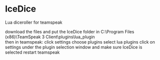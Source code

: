 # IceDice
Lua diceroller for teamspeak

download the files and put the IceDice folder in
	C:\Program Files (x86)\TeamSpeak 3 Client\plugins\lua_plugin\
then in teamspeak:
	click settings
	choose plugins
	select lua plugins
	click on settings under the plugin selection window and make sure IceDice is selected
	restart teamspeak
